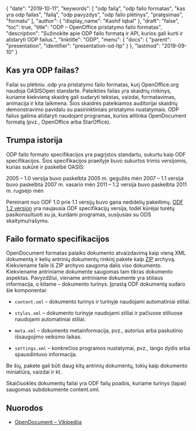 {
  "date": "2019-10-11",
  "keywords": [
"odp failą",
"odp failo formatas",
"kas yra odp failas",
"failą",
"odp pavyzdys",
"odp failo plėtinys",
"pratęsimas",
"formatu"
],
  "author": {
    "display_name": "Kashif Iqbal"
},
  "draft": "false",
  "toc": true,
  "title": "ODP – OpenOffice pristatymo failo formatas",
  "description": "Sužinokite apie ODP failo formatą ir API, kurios gali kurti ir atidaryti ODP failus.",
  "linktitle": "ODP",
  "menu": {
    "docs": {
      "parent": "presentation",
      "identifier": "presentation-od-ltp"
}
},
  "lastmod": "2019-09-10"
}

## Kas yra ODP failas?

Failai su plėtiniu .odp yra pristatymo failo formatas, kurį OpenOffice.org naudoja OASISOpen standarte. Pateikties failas yra skaidrių rinkinys, kuriame kiekvieną skaidrę gali sudaryti tekstas, vaizdai, formatavimas, animacija ir kita laikmena. Šios skaidrės pateikiamos auditorijai skaidrių demonstravimo pavidalu su pasirinktiniais pristatymo nustatymais. ODP failus galima atidaryti naudojant programas, kurios atitinka OpenDocument formatą (pvz., OpenOffice arba StarOffice).

## Trumpa istorija

ODP failo formato specifikacijos yra pagrįstos standartu, sukurtu kaip ODF specifikacijos. Šios specifikacijos praeityje buvo sukurtos trimis versijomis, kurias sukūrė ir paskelbė OASIS:

2005 – 1.0 versija buvo paskelbta 2005 m. gegužės mėn
2007 – 1.1 versija buvo paskelbta 2007 m. vasario mėn
2011 – 1.2 versija buvo paskelbta 2011 m. rugsėjo mėn

Pereinant nuo ODF 1.0 prie 1.1 versijų buvo gana nedidelių pakeitimų. [ODF 1.2 version](https://www.oasis-open.org/standards#opendocumentv1.2) yra naujausia ODF specifikacijų versija, todėl kūrėjai turėtų pasikonsultuoti su ja, kurdami programas, susijusias su ODS skaitymu/rašymu.

## Failo formato specifikacijos

OpenDocument formatas palaiko dokumento atvaizdavimą kaip vieną XML dokumentą ir kelių antrinių dokumentų rinkinį pakete kaip [ZIP](/compression/zip/) archyvą. Kiekviename faile iš ZIP archyvo saugoma dalis viso dokumento. Kiekviename antriniame dokumente saugomas tam tikras dokumento aspektas. Pavyzdžiui, viename antriniame dokumente yra stiliaus informacija, o kitame – dokumento turinys. Įprastą ODF dokumentą sudaro šie komponentai:

* `content.xml` – dokumento turinys ir turinyje naudojami automatiniai stiliai.

* `styles.xml` – dokumento turinyje naudojami stiliai ir pačiuose stiliuose naudojami automatiniai stiliai.

* `meta.xml` – dokumento metainformacija, pvz., autorius arba paskutinio išsaugojimo veiksmo laikas.

* `settings.xml` – konkrečios programos nustatymai, pvz., lango dydis arba spausdintuvo informacija.


Be šių, pakete gali būti daug kitų antrinių dokumentų, tokių kaip dokumento miniatiūra, vaizdai ir kt.

Skaičiuoklės dokumentų failai yra ODF failų poaibis, kuriame turinys (lapai) saugomas subdokumente content.xml.

## Nuorodos

* [OpenDocument – Vikipedija](https://en.wikipedia.org/wiki/OpenDocument)


